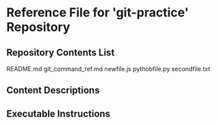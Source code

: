 # Reference File for 'git-practice' Repository

## Repository Contents List
README.md
git_command_ref.md
newfile.js
pythobfile.py
secondfile.txt

## Content Descriptions



## Executable Instructions

